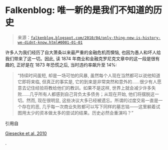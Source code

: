 <!--yml

category: 未分类

日期: 2024-05-12 21:34:11

-->

# Falkenblog: 唯一新的是我们不知道的历史

> 来源：[`falkenblog.blogspot.com/2010/04/only-thing-new-is-history-we-didnt-know.html#0001-01-01`](http://falkenblog.blogspot.com/2010/04/only-thing-new-is-history-we-didnt-know.html#0001-01-01)

许多人为我们经历了自大萧条以来最严重的金融危机而懊恼, 也因为愚人和坏人给我们带来了这一切。因此, 读 1874 年商业和金融克罗尼克文章中的这一段是很有趣的, 正好是在 1873 年恐慌之后, 当时违约率飙升至 14%:

> “持续时间虽短, 却是一场可怕的风暴, 虽然每个人现在当然都可以说他知道它即将来临, 但真正的事实是, 它的到来是非常突然和意外的……很少有人愿意去记住经验将教给他们的教训。如果不是这样, 世界上就会减少许多失败……几乎所有人都感到自己背负太多债务；从现在开始, 他们将摆脱这一切。然而, 现在很明显, 这些决议大多已经被遗忘。所谓的过度交易一直是一个存在的恶, 几乎每一次商业失败都可以写下同样的墓志铭——这里躺着试图用太少的资本做太多的尝试的结果。历史必然会重演吗？”

引用自

[Giesecke et al, 2010](https://docs.google.com/viewer?url=http://www.stanford.edu/dept/MSandE/cgi-bin/people/faculty/giesecke/pdfs/glss.pdf)

.
